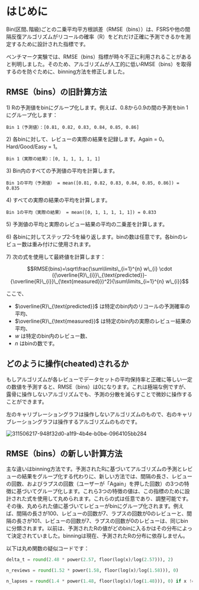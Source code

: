 # はじめに

Bin(区間､階級)ごとの二乗平均平方根誤差（RMSE（bins））は、FSRSや他の間隔反復アルゴリズムがリコールの確率（R）をどれだけ正確に予測できるかを測定するために設計された指標です。

ベンチマーク実験では、RMSE（bins）指標が時々不正に利用されることがあると判明しました。そのため、アルゴリズムが人工的に低いRMSE（bins）を取得するのを防ぐために、binning方法を修正しました。

## RMSE（bins）の旧計算方法

1\) Rの予測値をbinにグループ化します。例えば、0.8から0.9の間の予測をbin 1にグループ化します：

    Bin 1（予測値）：[0.81, 0.82, 0.83, 0.84, 0.85, 0.86]

2\) 各binに対して、レビューの実際の結果を記録します。Again = 0。Hard/Good/Easy = 1。

    Bin 1（実際の結果）：[0, 1, 1, 1, 1, 1]

3\) Bin内のすべての予測値の平均を計算します。

    Bin 1の平均（予測値） = mean([0.81, 0.82, 0.83, 0.84, 0.85, 0.86]) = 0.835

4\) すべての実際の結果の平均を計算します。

    Bin 1の平均（実際の結果） = mean([0, 1, 1, 1, 1, 1]) = 0.833

5\) 予測値の平均と実際のレビュー結果の平均の二乗差を計算します。

6\) 各binに対してステップ2-5を繰り返します。binの数は任意です。各binのレビュー数は重み付けに使用されます。

7\) 次の式を使用して最終値を計算します：

$$RMSE(bins)=\sqrt\frac{\sum\limits\_{i=1}^{n} w\_{i} \cdot ({\overline{R}\_{i}}\_{\text{predicted}}-{\overline{R}\_{i}}\_{\text{measured}})^2}{\sum\limits_{i=1}^{n} w\_{i}}$$

ここで、
- $\overline{R}\_{\text{predicted}}$ は特定のbin内のリコールの予測確率の平均、
- $\overline{R}\_{\text{measured}}$ は特定のbin内の実際のレビュー結果の平均、
- $w$ は特定のbin内のレビュー数、
- $n$ はbinの数です。

## どのように操作(cheated)されるか

もしアルゴリズムが各レビューでデータセットの平均保持率と正確に等しい一定の数値を予測すると、RMSE（bins）は0になります。これは極端な例ですが、露骨に操作しないアルゴリズムでも、予測の分散を減らすことで微妙に操作することができます。

左のキャリブレーショングラフは操作しないアルゴリズムのもので、右のキャリブレーショングラフは操作するアルゴリズムのものです。

![311506217-948f32d0-a1f9-4b4e-b0be-0964105bb284](https://github.com/open-spaced-repetition/fsrs4anki/assets/83031600/338d8d81-9389-4d91-9cca-5b9b6551d548)


## RMSE（bins）の新しい計算方法

主な違いはbinning方法です。予測されたRに基づいてアルゴリズムの予測とレビューの結果をグループ化する代わりに、新しい方法では、間隔の長さ、レビューの回数、およびラプスの回数（ユーザーが「Again」を押した回数）の3つの特徴に基づいてグループ化します。これら3つの特徴の値は、この指標のために設計された式を使用して丸められます。これらの式は任意であり、調整可能です。その後、丸められた値に基づいてレビューがbinにグループ化されます。例えば、間隔の長さが100、レビューの回数が7、ラプスの回数が0のレビューと、間隔の長さが101、レビューの回数が7、ラプスの回数が0のレビューは、同じbinに分類されます。以前は、予測されたRの値がどのbinに入るかはその分布によって決定されていました。binningは現在、予測されたRの分布に依存しません。

以下は丸め関数の疑似コードです：

```py
delta_t = round(2.48 * power(2.57, floor(log(x)/log(2.57))), 2)

n_reviews = round(1.52 * power(1.58, floor(log(x)/log(1.58))), 0)

n_lapses = round(1.4 * power(1.48, floor(log(x)/log(1.48))), 0) if x != 0 else 0
```
